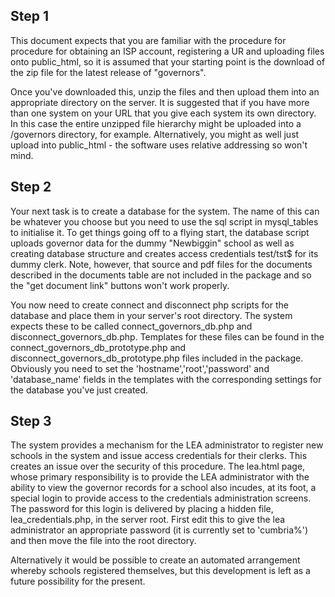 ## Step 1

This document expects that you are familiar with the procedure for procedure for obtaining an ISP account, registering a UR and uploading files onto public_html, so it is assumed that your starting point is the download of the zip file for the latest release of "governors". 

Once you've downloaded this, unzip the files and then upload them into an appropriate directory on the server. It is suggested that if you have more than one system on your URL that you give each system its own directory. In this case the entire unzipped file hierarchy might be uploaded into a /governors directory, for example. Alternatively, you might as well just upload into public_html - the software uses relative addressing so won't mind.

## Step 2

Your next task is to create a database for the system. The name of this can be whatever you choose but you need to use the sql script in mysql_tables to initialise it. To get things going off to a flying start, the database script uploads governor data for the dummy "Newbiggin" school as well as creating database structure and creates access credentials test/tst$ for its dummy clerk. Note, however, that source and pdf files for the documents described in the documents table are not included in the package and so the "get document link" buttons won't work properly.

You now need to create connect and disconnect php scripts for the database and place them in your server's root directory. The system expects these to be called connect_governors_db.php and disconnect_governors_db.php. Templates for these files can be found in the connect_governors_db_prototype.php and disconnect_governors_db_prototype.php files included in the package. Obviously you need to set the 'hostname','root','password' and 'database_name' fields in the templates with the corresponding settings for the database you've just created.

## Step 3

The system provides a mechanism for the LEA administrator to register new schools in the system and issue access credentials for their clerks. This creates an issue over the security of this procedure.  The lea.html page, whose primary responsibility is to provide the LEA administrator with the ability to view the governor records for a school also incudes, at its foot, a special login to provide access to the credentials administration screens. The password for this login is delivered by placing a hidden file, lea_credentials.php, in the server root. First edit this to give the lea administrator an appropriate password (it is currently set to 'cumbria%') and then move the file into the root directory.

Alternatively it would be possible to create an automated arrangement whereby schools registered themselves, but this development is left as a future possibility for the present.
